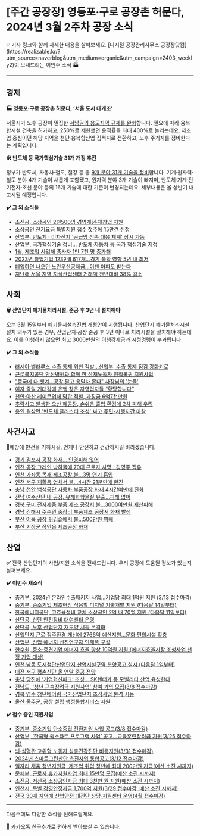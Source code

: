 # [주간 공장장] 영등포·구로 공장촌 허문다, 2024년 3월 2주차 공장 소식

<aside>
💡 기사 링크와 함께 자세한 내용을 살펴보세요.
[디지털 공장관리사무소 공장장닷컴](https://realizable.kr/?utm_source=naverblog&utm_medium=organic&utm_campaign=2403_weekly2)이 보내드리는 이번주 소식 🏭

</aside>

---

## 경제

**🏭 영등포·구로 공장촌 허문다, ‘서울 도시 대개조’**

서울시가 노후 공장이 밀집한 [서남권의 용도지역 규제를 완화](https://www.hankyung.com/article/2024022739571)합니다. 필요에 따라 융복합시설 건축을 허가하고, 250%로 제한했던 용적률을 최대 400%로 늘리는데요. 제조업 중심이던 해당 지역을 첨단·융복합산업 집적지로 전환하고, 노후 주거지를 정비한다는 계획입니다.

**🛠️ 반도체 등 국가핵심기술 31개 개정 추진**

정부가 반도체, 자동차·철도, 철강 등 총 [9개 분야 31개 기술을 정비](https://blog.naver.com/koreareg/223369158669)합니다. 기계·원자력·철도 분야 4개 기술이 새롭게 포함됐고, 원자력 분야 3개 기술이 빠지며, 반도체·기계·전기전자·조선 분야 등의 16개 기술에 대한 기준이 변경되는데요. 세부내용은 올 상반기 내 고시될 예정입니다.

**✔️ 그 외 소식들**

- [소진공, 소상공인 2천500명 경영개선·재창업 지원](https://www.yna.co.kr/view/AKR20240227024000030)
- [소상공인 전기요금 특별지원 접수 첫주에 15만건 신청](https://tbs.seoul.kr/news/newsView.do?typ_800=1&idx_800=3516825&seq_800=20509566)
- [산업부, 반도체 · 이차전지 '공급망 신속 대응 체계' 상시 가동](https://news.sbs.co.kr/news/endPage.do?news_id=N1007550193)
- [산업부, 국가핵심기술 정비... 반도체·자동차 등 국가 핵심기술 지정](https://www.fnnews.com/news/202402291300047380)
- [1월, 제조업 사업체 종사자 1만 7천 명 증가해](https://kidd.co.kr/news/235882)
- [2023년 창업기업 123만8,617개…경기 불황 영향 5년 내 최저](https://wowtale.net/2024/02/29/72741/)
- [폐업하면 나오던 노란우산공제금…이젠 아파도 받는다](https://www.donga.com/news/Economy/article/all/20240227/123712708/1)
- [지난해 서울 지역 지식산업센터 거래액 전년대비 38% 감소](https://www.news1.kr/articles/?5334804)

## 사회

**🗑️ 산업단지 폐기물처리시설, 준공 후 3년 내 설치해야**

오는 3월 15일부터 [폐기물시설촉진법 개정안이 시행](https://www.asiatoday.co.kr/view.php?key=20240227010013884)됩니다. 산업단지 폐기물처리시설 설치 의무가 있는 경우, 산업단지·공장 준공 후 3년 이내로 처리시설을 설치해야 하는데요. 이를 이행하지 않으면 최고 3000만원의 이행강제금과 시정명령이 부과됩니다.

**✔️ 그 외 소식들**

- [러시아·벨라루스 수출 통제 위반 적발…산업부, 수출 통제 점검 강화키로](https://biz.chosun.com/policy/policy_sub/2024/02/26/MAAEGJZLLVBQRGIW2PLBXLA4JA/)
- [근로복지공단 안산병원과 함께 한 산재노동자 원직복귀 지원사업](https://www.labortoday.co.kr/news/articleView.html?idxno=220043)
- ["중국에 다 뺏겨…공장 팔고 용달차 몬다" 사장님의 '눈물'](https://www.hankyung.com/article/2024022871131)
- [이자 줄일 기대감에 은행 찾은 자영업자들 “황당합니다”](https://www.hani.co.kr/arti/economy/economy_general/1130320.html)
- [천안·아산 레미콘업체 담합 적발, 과징금 6억7천만원](https://www.hani.co.kr/arti/economy/economy_general/1129696.html)
- [추락사고 발생한 오산 폐공장, 손쉬운 출입 환경에 2차 피해 우려](http://m.kyeongin.com/view.php?key=20240229025285358)
- [용인 원삼면 '반도체 클러스터 조성' 싸고 주민-시행자간 마찰](https://www.kyeonggi.com/article/20240226580447)

## 사건사고

👷예방에 만전을 기하시길, 언제나 안전하고 건강하시길 바라겠습니다.

- [경기 김포시 공장 화재… 인명피해 없어](https://fpn119.co.kr/212698)
- [인천 공장 크레인 낙하물에 70대 근로자 사망…경영주 집유](https://news.zum.com/articles/89096805)
- [인천 가좌동 목재 제조공장 불…3명 연기 흡입](https://www.obsnews.co.kr/news/articleView.html?idxno=1432539)
- [인천 서구 재활용 업체서 불…4시간 21분만에 완진](https://www.kgnews.co.kr/news/article.html?no=783816)
- [충남 천안 백석공단 자동차 부품공장 화재 4시간여만에 진화](https://www.yna.co.kr/view/AKR20240301026851063)
- [전남 여수산단 내 공장, 유해화학물질 유출…피해 없어](https://www.dbltv.com/news/articleView.html?idxno=29209)
- [경북 구미 전자제품 부품 제조 공장서 불…3000여만원 재산피해](https://news.tf.co.kr/read/national/2079902.htm)
- [경남 김해시 주촌면 중장비 부품제조 공장서 화재 발생](https://ilyo.co.kr/?ac=article_view&entry_id=468224)
- [부산 어묵 공장 튀김솥에서 불…500만원 피해](https://m.nocutnews.co.kr/news/6101683)
- [부산 기장군 장안읍 제조공장 화재](https://www.kookje.co.kr/news2011/asp/newsbody.asp?code=00&key=20240229.99099008537)

## 산업

**✅** 전국 산업단지의 사업/지원 소식을 전해드립니다. 우리 공장에 도움될 정보가 있는지 살펴보세요.

**✔️ 이번주 새소식**

- [중기부, 2024년 온라인수출패키지 사업…기업당 최대 1억원 지원 (3/13 접수마감)](https://kr.gobizkorea.com/support/ebsns/supporteBsnsInfo.do?svc=e24)
- [중기부, 중소기업 제조현장 적용할 디지털 기술개발 지원 (다음달 14일부터)](https://www.hankyung.com/article/202402284520Y)
- [한국에너지공단, 고효율설비 교체 소상공인 2억 내 70% 지원 (다음달 11일부터)](https://www.econonews.co.kr/news/articleView.html?idxno=328245)
- [산단공, 산단 안전장비 대여센터 운영](http://www.todayenergy.kr/news/articleView.html?idxno=269062)
- [산단공, 노후 산업단지 재도약 시동 본격화](https://sedaily.com/NewsView/2D5IVEULA4)
- [산업단지 근로·정주환경 개선에 2766억 예산지원…문화·편의시설 확충](https://www.news1.kr/articles/?5332854)
- [산업부, 산업·에너지 신진연구자 인재풀 구성](https://www.econonews.co.kr/news/articleView.html?idxno=328084)
- [한수원, 중소·중견기업 에너지 효율 향상 10억원 지원 (에너지효율시장 조성사업 선정 기업 대상)](https://m.nocutnews.co.kr/news/6101592)
- [인천 남동 도시첨단산업단지 산업시설구역 분양공고 실시 (다음달 1일부터)](https://www.m-i.kr/news/articleView.html?idxno=1097628)
- [대전 서구 평촌산단 올 연말 준공 전망](https://www.daejonilbo.com/news/articleView.html?idxno=2115679)
- [충남 당진에 ‘기업혁신파크’ 조성… SK렌터카 등 모빌리티 산업 육성한다](https://biz.chosun.com/policy/policy_sub/2024/02/26/Z6XRJF2KVNGUFCKPTXCLVN5EWE/)
- [전남도, '청년 근속장려금 지원사업' 참여 기업 모집(3/8 접수마감)](https://m.etnews.com/20240303000014)
- [경북 영주 첨단베어링 국가산업단지 조성사업 본격 시동](https://www.kbmaeil.com/news/articleView.html?idxno=986054)
- [울산 울주군, 공장 설립 행정통합서비스 지원](https://www.yna.co.kr/view/AKR20240227147500057)

**✔️ 접수 중인 지원사업**

- [중기부, 중소기업 탄소중립 전환지원 사업 공고(3/8 접수마감)](https://www.bizinfo.go.kr/web/lay1/bbs/S1T122C128/AS/74/view.do?pblancId=PBLN_000000000094778)
- [산업부, ‘한국형 퀵스타트 프로그램 사업’ 공고…교육훈련장려금 지원(3/25 접수마감)](https://www.motie.go.kr/kor/article/ATCLc01b2801b/69217/view)
- [뇌·심혈관 고위험 노동자 심층건강진단 비용지원(3/31 접수마감)](https://www.kosha.or.kr/kosha/business/overworkapply.do)
- [2024년 스마트그린산단 촉진사업 통합공고(3/12 접수마감)](https://www.kicox.or.kr/user/bbs/BD_selectBbs.do?q_bbsCode=1016&q_bbscttSn=20240131153127372)
- [일자리 채움 청년지원금, 제조업 취업 청년에 최대 200만원 지급(예산 소진 시까지)](https://www.work24.go.kr/cm/c/b/0130/selectBbttInfo.do?ntceStno=4&bbsClCd=%2BWhIYyX4MTPwl6gr4E19tQ%3D%3D&currentPageNo=1&recordCountPerPage=10&sortTycd=1&startDt=&endDt=&searchDeTpCd=termSearchGbn0&searchTxt=&searchTycd=1&upprJobClCd=&jobClCd=)
- [문체부, 근로자 휴가지원사업 최대 15만명 모집(예산 소진 시까지)](https://vacation.visitkorea.or.kr/)
- [소진공, 저신용 소상공인자금 최대 3천만 원 지원(예산 소진 시까지)](https://ols.semas.or.kr/)
- [인천시, 특별 경영안정자금 1,700억 지원(3/29 접수마감, 예산 소진 시까지)](https://bizok.incheon.go.kr/open_content/support.do?act=detail&policyno=2864)
- [전국 30개 지역에 산업안전 대진단 상담·지원센터 운영(4월 접수마감)](https://www.anjunj.com/news/articleView.html?idxno=38623)

---

다음주에도 다양한 소식을 전해드릴게요.

💬 [카카오톡 친구추가](http://pf.kakao.com/_Nfxmsxj)로 편하게 받아보실 수 있습니다.
